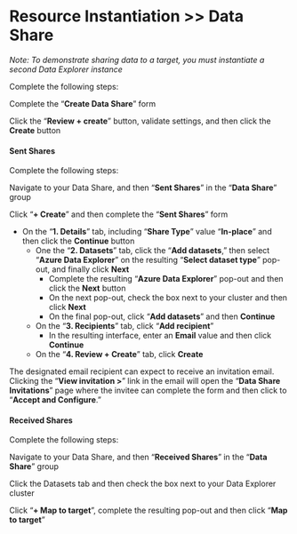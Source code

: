 # Resource Instantiation >> Data Share

*Note: To demonstrate sharing data to a target, you must instantiate a second Data Explorer instance*

Complete the following steps:

Complete the “**Create Data Share**” form

Click the “**Review + create**” button, validate settings, and then click the **Create** button

#### Sent Shares

Complete the following steps:

Navigate to your Data Share, and then “**Sent Shares**” in the “**Data Share**” group

Click “**+ Create**” and then complete the “**Sent Shares**” form

-   On the “**1. Details**” tab, including “**Share Type**” value “**In-place**” and then click the **Continue** button
    -   One the “**2. Datasets**” tab, click the “**Add datasets**,” then select “**Azure Data Explorer**” on the resulting “**Select dataset type**” pop-out, and finally click **Next**
        -   Complete the resulting “**Azure Data Explorer**” pop-out and then click the **Next** button
        -   On the next pop-out, check the box next to your cluster and then click **Next**
        -   On the final pop-out, click “**Add datasets**” and then **Continue**
    -   On the “**3. Recipients**” tab, click “**Add recipient**”
        -   In the resulting interface, enter an **Email** value and then click **Continue**
    -   On the “**4. Review + Create**” tab, click **Create**

The designated email recipient can expect to receive an invitation email. Clicking the “**View invitation \>**” link in the email will open the “**Data Share Invitations**” page where the invitee can complete the form and then click to “**Accept and Configure**.”

#### Received Shares

Complete the following steps:

Navigate to your Data Share, and then “**Received Shares**” in the “**Data Share**” group

Click the Datasets tab and then check the box next to your Data Explorer cluster

Click “**+ Map to target**”, complete the resulting pop-out and then click “**Map to target**”

